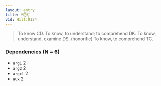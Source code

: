 ```yaml
---
layout: entry
title: མཁྱེན་
vid: Hill:0124
---
```

> To know CD\. To know, to understand; to comprehend DK\. To know, understand, examine DS\. (honorific) To know, to comprehend TC\.


### Dependencies (N = 6)
* `arg1` 2
* `arg2` 2
* `argcl` 2
* `aux` 2
